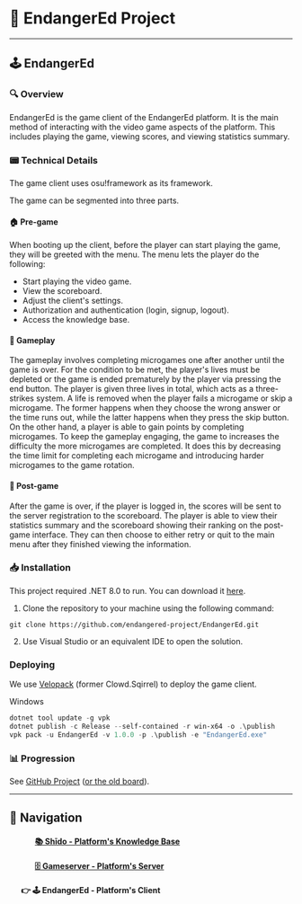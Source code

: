 # 🌱 EndangerEd Project

---

## 🕹️ EndangerEd

### 🔍 Overview
EndangerEd is the game client of the EndangerEd platform. It is the main method of interacting with the video game aspects of the platform.
This includes playing the game, viewing scores, and viewing statistics summary.

### 📟 Technical Details
The game client uses osu!framework as its framework.

The game can be segmented into three parts.

#### 🏠 Pre-game
When booting up the client, before the player can start playing the game, they will be greeted with the menu. 
The menu lets the player do the following:
- Start playing the video game.
- View the scoreboard.
- Adjust the client's settings.
- Authorization and authentication (login, signup, logout).
- Access the knowledge base.
#### 👾 Gameplay
The gameplay involves completing microgames one after another until the game is over. For the condition to be met, the player's 
lives must be depleted or the game is ended prematurely by the player via pressing the end button. The player is given three lives in total, 
which acts as a three-strikes system. A life is removed when the player fails a microgame or skip a microgame. 
The former happens when they choose the wrong answer or the time runs out, while the latter happens when they press the skip button.
On the other hand, a player is able to gain points by completing microgames. To keep the gameplay engaging, the game to increases
the difficulty the more microgames are completed. It does this by decreasing the time limit for completing each microgame and introducing
harder microgames to the game rotation.
#### 📝 Post-game
After the game is over, if the player is logged in, the scores will be sent to the server registration to the scoreboard. The player is able
to view their statistics summary and the scoreboard showing their ranking on the post-game interface. They can then choose to either retry
or quit to the main menu after they finished viewing the information.

### 📥 Installation

This project required .NET 8.0 to run. You can download it [here](https://dotnet.microsoft.com/download/dotnet).

1. Clone the repository to your machine using the following command:
```
git clone https://github.com/endangered-project/EndangerEd.git
```
2. Use Visual Studio or an equivalent IDE to open the solution.

### Deploying

We use [Velopack](https://github.com/velopack/velopack) (former Clowd.Sqirrel) to deploy the game client.

Windows

```powershell
dotnet tool update -g vpk
dotnet publish -c Release --self-contained -r win-x64 -o .\publish
vpk pack -u EndangerEd -v 1.0.0 -p .\publish -e "EndangerEd.exe"
```

### 📊 Progression
See [GitHub Project](https://github.com/orgs/endangered-project/projects/1/) ([or the old board](https://github.com/users/HelloYeew/projects/8/views/2)).

---

## 🧭 Navigation

#### &emsp;&emsp;&emsp; [📚 Shīdo - Platform's Knowledge Base](https://github.com/HelloYeew/shido)

#### &emsp;&emsp;&emsp; [🗄️ Gameserver - Platform's Server](https://github.com/endangered-project/gameserver)

#### &emsp;&nbsp;&nbsp;👉 🕹️ EndangerEd - Platform's Client